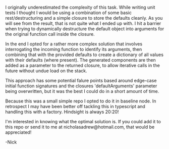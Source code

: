 <p>I originally underestimated the complexity of this task. While writing unit tests I thought I would be using a combination of some basic rest/destructuring and a simple closure to store the defaults cleanly. As you will see from the result, that is not quite what I ended up with. I hit a barrier when trying to dynamically destructure the default object into arguments for the original function call inside the closure.</p>

<p>In the end I opted for a rather more complex solution that involves interrogating the incoming function to identify its arguments, then combining that with the provided defaults to create a dictionary of all values with their defaults (where present). The generated components are then added as a parameter to the returned closure, to allow iterative calls in the future without undue load on the stack.</p>

<p>This approach has some potential falure points based around edge-case initial function signatures and the closures 'defaultArguments' parameter being overwritten, but it was the best I could do in a short amount of time.</p>

<p> Because this was a small simple repo I opted to do it in baseline node. In retrospect I may have been better off tackling this in typescript and handling this with a factory. Hindsight is always 20:20!</p>

<p>I'm interested in knowing what the optimal solution is. If you could add it to this repo or send it to me at nicholasadrew@hotmail.com, that would be appreciated!</p>

<p>-Nick</p>
